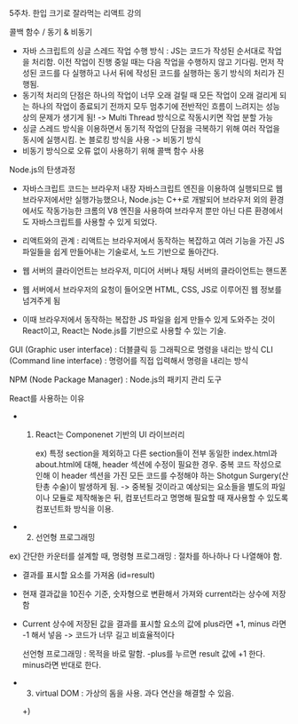 5주차. 한입 크기로 잘라먹는 리액트 강의

콜백 함수 / 동기 & 비동기

- 자바 스크립트의 싱글 스레드 작업 수행 방식 : JS는 코드가 작성된 순서대로 작업을 처리함. 이전 작업이 진행 중일 때는 다음 작업을 수행하지 않고 기다림. 먼저 작성된 코드를 다 실행하고 나서 뒤에 작성된 코드를 실행하는 동기 방식의 처리가 진행됨.
- 동기적 처리의 단점은 하나의 작업이 너무 오래 걸릴 때 모든 작업이 오래 걸리게 되는 하나의 작업이 종료되기 전까지 모두 멈추기에 전반적인 흐름이 느려지는 성능 상의 문제가 생기게 됨! -> Multi Thread 방식으로 작동시키면 작업 분할 가능
- 싱글 스레드 방식을 이용하면서 동기적 작업의 단점을 극복하기 위해 여러 작업을 동시에 실행시킴. 논 블로킹 방식을 사용 -> 비동기 방식
- 비동기 방식으로 오류 없이 사용하기 위해 콜백 함수 사용

Node.js의 탄생과정

- 자바스크립트 코드는 브라우저 내장 자바스크립트 엔진을 이용하여 실행되므로 웹브라우저에서만 실행가능했으나, Node.js는 C++로 개발되어 브라우저 외의 환경에서도 작동가능한 크롬의 V8 엔진을 사용하여 브라우저 뿐만 아닌 다른 환경에서도 자바스크립트를 사용할 수 있게 되었다.
- 리액트와의 관계 : 리액트는 브라우저에서 동작하는 복잡하고 여러 기능을 가진 JS 파일들을 쉽게 만들어내는 기술로서, 노드 기반으로 돌아간다.

- 웹 서버의 클라이언트는 브라우저, 미디어 서버나 채팅 서버의 클라이언트는 핸드폰
- 웹 서버에서 브라우저의 요청이 들어오면 HTML, CSS, JS로 이루어진 웹 정보를 넘겨주게 됨
- 이때 브라우저에서 동작하는 복잡한 JS 파일을 쉽게 만들수 있게 도와주는 것이 React이고, React는 Node.js를 기반으로 사용할 수 있는 기술.

GUI (Graphic user interface) : 더블클릭 등 그래픽으로 명령을 내리는 방식
CLI (Command line interface) : 명령어를 직접 입력해서 명령을 내리는 방식

NPM (Node Package Manager) : Node.js의 패키지 관리 도구

React를 사용하는 이유

- 1. React는 Componenet 기반의 UI 라이브러리

     ex) 특정 section을 제외하고 다른 section들이 전부 동일한 index.html과 about.html에 대해, header 섹션에 수정이 필요한 경우. 중복 코드 작성으로 인해 이 header 섹션을 가진 모든 코드를 수정해야 하는 Shotgun Surgery(산탄총 수술)이 발생하게 됨.
     -> 중복될 것이라고 예상되는 요소들을 별도의 파일이나 모듈로 제작해놓은 뒤, 컴포넌트라고 명명해 필요할 때 재사용할 수 있도록 컴포넌트화 방식을 이용.

- 2. 선언형 프로그래밍

ex) 간단한 카운터를 설계할 때,
명령형 프로그래밍 : 절차를 하나하나 다 나열해야 함.

- 결과를 표시할 요소를 가져옴 (id=result)
- 현재 결과값을 10진수 기준, 숫자형으로 변환해서 가져와 current라는 상수에 저장함
- Current 상수에 저장된 값을 결과를 표시할 요소의 값에 plus라면 +1, minus 라면 -1 해서 넣음
  -> 코드가 너무 길고 비효율적이다

  선언형 프로그래밍 : 목적을 바로 말함.
  -plus를 누르면 result 값에 +1 한다. minus라면 반대로 한다.

- 3. virtual DOM : 가상의 돔을 사용. 과다 연산을 해결할 수 있음.

  +)
